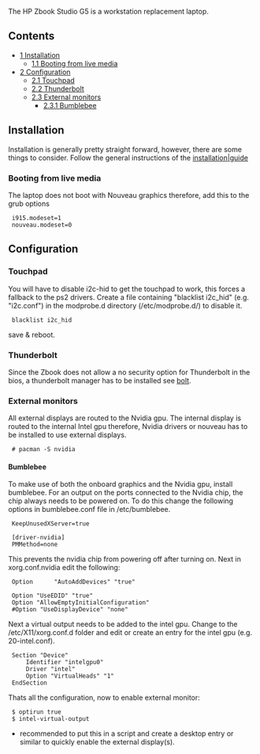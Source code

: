 The HP Zbook Studio G5 is a workstation replacement laptop.

## Contents

*   [1 Installation](#Installation)
    *   [1.1 Booting from live media](#Booting_from_live_media)
*   [2 Configuration](#Configuration)
    *   [2.1 Touchpad](#Touchpad)
    *   [2.2 Thunderbolt](#Thunderbolt)
    *   [2.3 External monitors](#External_monitors)
        *   [2.3.1 Bumblebee](#Bumblebee)

## Installation

Installation is generally pretty straight forward, however, there are some things to consider. Follow the general instructions of the [installation|guide](/index.php/Installation_guide "Installation guide")

### Booting from live media

The laptop does not boot with Nouveau graphics therefore, add this to the grub options

```
 i915.modeset=1
 nouveau.modeset=0

```

## Configuration

### Touchpad

You will have to disable i2c-hid to get the touchpad to work, this forces a fallback to the ps2 drivers. Create a file containing "blacklist i2c_hid" (e.g. "i2c.conf") in the modprobe.d directory (/etc/modprobe.d/) to disable it.

```
 blacklist i2c_hid

```

save & reboot.

### Thunderbolt

Since the Zbook does not allow a no security option for Thunderbolt in the bios, a thunderbolt manager has to be installed see [bolt](https://www.archlinux.org/packages/?name=bolt).

### External monitors

All external displays are routed to the Nvidia gpu. The internal display is routed to the internal Intel gpu therefore, Nvidia drivers or nouveau has to be installed to use external displays.

```
 # pacman -S nvidia

```

#### Bumblebee

To make use of both the onboard graphics and the Nvidia gpu, install bumblebee. For an output on the ports connected to the Nvidia chip, the chip always needs to be powered on. To do this change the following options in bumblebee.conf file in /etc/bumblebee.

```
 KeepUnusedXServer=true

```

```
 [driver-nvidia]
 PMMethod=none

```

This prevents the nvidia chip from powering off after turning on. Next in xorg.conf.nvidia edit the following:

```
 Option      "AutoAddDevices" "true"

```

```
 Option "UseEDID" "true"
 Option "AllowEmptyInitialConfiguration"
 #Option "UseDisplayDevice" "none"

```

Next a virtual output needs to be added to the intel gpu. Change to the /etc/X11/xorg.conf.d folder and edit or create an entry for the intel gpu (e.g. 20-intel.conf).

```
 Section "Device"
     Identifier "intelgpu0"
     Driver "intel"
     Option "VirtualHeads" "1"
 EndSection

```

Thats all the configuration, now to enable external monitor:

```
 $ optirun true
 $ intel-virtual-output

```

*   recommended to put this in a script and create a desktop entry or similar to quickly enable the external display(s).